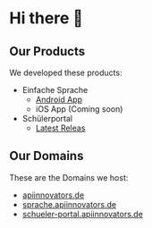 # Hi there 👋

## Our Products

We developed these products:

- Einfache Sprache
  - [Android App](https://play.google.com/store/apps/details?id=com.sprachelive.einfachesprache&pcampaignid=web_share)
  - iOS App (Coming soon)
- Schülerportal
  - [Latest Releas](https://github.com/ApiInnovators/schueler_portal/releases/latest)

## Our Domains

These are the Domains we host:

- [apiinnovators.de](https://apiinnovators.de)
- [sprache.apiinnovators.de](https://sprache.apiinnovators.de)
- [schueler-portal.apiinnovators.de](https://schueler-portal.apiinnovators.de)
